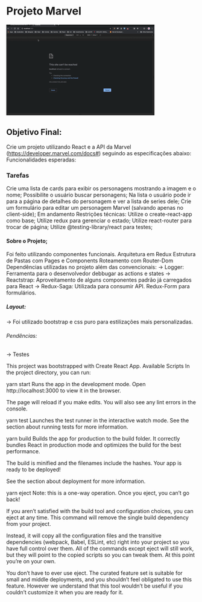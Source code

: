 # Projeto Marvel

![Projeto Marvel](https://github.com/fernandojvlima/marvel/blob/master/2Kapture%202020-03-19%20at%2011.32.29.gif)

## Objetivo Final:

Crie um projeto utilizando React e a API da Marvel (https://developer.marvel.com/docs#) seguindo as especificações abaixo: Funcionalidades esperadas:

### Tarefas
Crie uma lista de cards para exibir os personagens mostrando a imagem e o nome; 
Possibilite o usuário buscar personagens; 
Na lista o usuário pode ir para a página de detalhes do personagem e ver a lista de series dele; 
Crie um formulário para editar um personagem Marvel (salvando apenas no client-side); Em andamento Restrições técnicas:
Utilize o create-react-app como base; 
Utilize redux para gerenciar o estado; 
Utilize react-router para trocar de página; 
Utilize @testing-library/react para testes; 

#### Sobre o Projeto;
Foi feito utilizando componentes funcionais.
Arquitetura em Redux
Estrutura de Pastas com Pages e Components
Roteamento com Router-Dom
Dependências utilizadas no projeto além das convencionais: -> Logger: Ferramenta para o desenvolvedor debbugar as actions e states -> Reactstrap: Aproveitamento de alguns componentes padrão já carregados para React -> Redux-Saga: Utilizada para consumir API.
Redux-Form para formulários.

##### Layout:
-> Foi utilizado bootstrap e css puro para estilizações mais personalizadas.

###### Pendências:
-> Testes


This project was bootstrapped with Create React App.
Available Scripts
In the project directory, you can run:

yarn start
Runs the app in the development mode.
Open http://localhost:3000 to view it in the browser.

The page will reload if you make edits.
You will also see any lint errors in the console.

yarn test
Launches the test runner in the interactive watch mode.
See the section about running tests for more information.

yarn build
Builds the app for production to the build folder.
It correctly bundles React in production mode and optimizes the build for the best performance.

The build is minified and the filenames include the hashes.
Your app is ready to be deployed!

See the section about deployment for more information.

yarn eject
Note: this is a one-way operation. Once you eject, you can’t go back!

If you aren’t satisfied with the build tool and configuration choices, you can eject at any time. This command will remove the single build dependency from your project.

Instead, it will copy all the configuration files and the transitive dependencies (webpack, Babel, ESLint, etc) right into your project so you have full control over them. All of the commands except eject will still work, but they will point to the copied scripts so you can tweak them. At this point you’re on your own.

You don’t have to ever use eject. The curated feature set is suitable for small and middle deployments, and you shouldn’t feel obligated to use this feature. However we understand that this tool wouldn’t be useful if you couldn’t customize it when you are ready for it.
